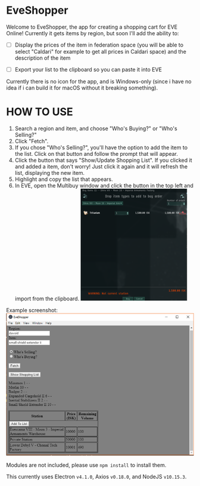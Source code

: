 # EveShopper

Welcome to EveShopper, the app for creating a shopping cart for EVE Online! Currently it gets items by region, but soon I'll add the ability to:

- [ ] Display the prices of the item in federation space (you will be able to select "Caldari" for example to get all prices in Caldari space) and the description of the item

- [ ] Export your list to the clipboard so you can paste it into EVE

Currently there is no icon for the app, and is Windows-only (since i have no idea if i can build it for macOS without it breaking something).

# HOW TO USE

1. Search a region and item, and choose "Who's Buying?" or "Who's Selling?"
2. Click "Fetch".
3. If you chose "Who's Selling?", you'll have the option to add the item to the list. Click on that button and follow the prompt that will appear.
4. Click the button that says "Show/Update Shopping List". If you clicked it and added a item, don't worry! Just click it again and it will refresh the list, displaying the new item.
5. Highlight and copy the list that appears.
6. In EVE, open the Multibuy window and click the button in the top left and import from the clipboard. ![Multibuy.png](./Images/Multibuy.png)

Example screenshot: ![Screenshot.PNG](./Images/Screenshot.PNG)

Modules are not included, please use `npm install` to install them.

This currently uses Electron `v4.1.0`, Axios `v0.18.0`, and NodeJS `v10.15.3`.
